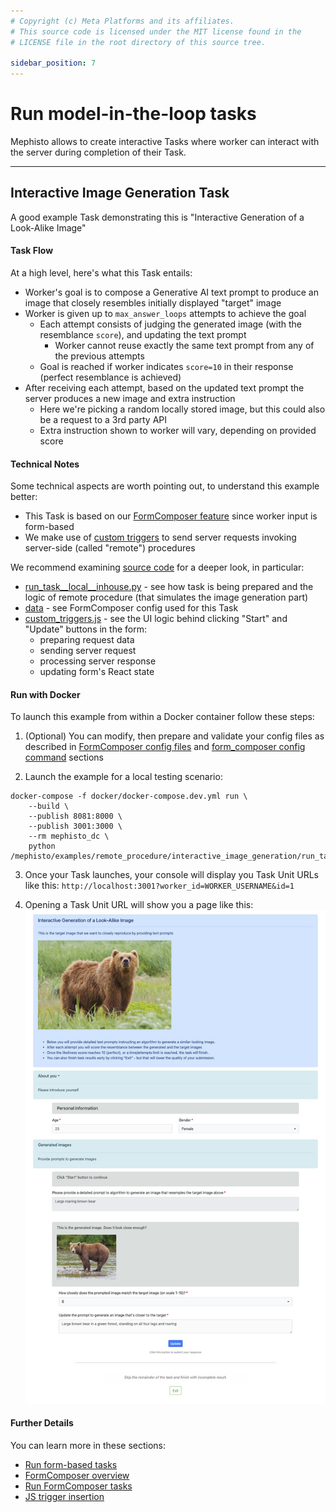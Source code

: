 ```yaml
---
# Copyright (c) Meta Platforms and its affiliates.
# This source code is licensed under the MIT license found in the
# LICENSE file in the root directory of this source tree.

sidebar_position: 7
---
```


# Run model-in-the-loop tasks

Mephisto allows to create interactive Tasks where worker can interact with the server during completion of their Task.


-----


## Interactive Image Generation Task

A good example Task demonstrating this is "Interactive Generation of a Look-Alike Image"


#### Task Flow

At a high level, here's what this Task entails:

- Worker's goal is to compose a Generative AI text prompt to produce an image that closely resembles initially displayed "target" image
- Worker is given up to `max_answer_loops` attempts to achieve the goal
    - Each attempt consists of judging the generated image (with the resemblance `score`), and updating the text prompt
        - Worker cannot reuse exactly the same text prompt from any of the previous attempts
    - Goal is reached if worker indicates `score=10` in their response (perfect resemblance is achieved)
- After receiving each attempt, based on the updated text prompt the server produces a new image and extra instruction
    - Here we're picking a random locally stored image, but this could also be a request to a 3rd party API
    - Extra instruction shown to worker will vary, depending on provided score


#### Technical Notes

Some technical aspects are worth pointing out, to understand this example better:

- This Task is based on our [FormComposer feature](/docs/guides/tutorials/form_composer/) since worker input is form-based
- We make use of [custom triggers](/docs/guides/how_to_use/form_composer/configuration/insertions/#js-trigger-insertion)
to send server requests invoking server-side (called "remote") procedures

We recommend examining [source code](https://github.com/facebookresearch/Mephisto/blob/main/examples/remote_procedure/interactive_image_generation) for a deeper look, in particular:

- [run_task__local__inhouse.py](https://github.com/facebookresearch/Mephisto/blob/main/examples/remote_procedure/interactive_image_generation/run_task__local__inhouse.py) -
see how task is being prepared and the logic of remote procedure (that simulates the image generation part)
- [data](https://github.com/facebookresearch/Mephisto/blob/main/examples/remote_procedure/interactive_image_generation/data/) -
see FormComposer config used for this Task
- [custom_triggers.js](https://github.com/facebookresearch/Mephisto/blob/main/examples/remote_procedure/interactive_image_generation/data/insertions/custom_triggers.js) -
see the UI logic behind clicking "Start" and "Update" buttons in the form:
    - preparing request data
    - sending server request
    - processing server response
    - updating form's React state


#### Run with Docker

To launch this example from within a Docker container follow these steps:

1. (Optional) You can modify, then prepare and validate your config files as described in [FormComposer config files](/docs/guides/how_to_use/form_composer/configuration/setup/) and
[form_composer config command](/docs/guides/how_to_use/form_composer/configuration/form_composer_config_command/) sections

2. Launch the example for a local testing scenario:

```shell
docker-compose -f docker/docker-compose.dev.yml run \
    --build \
    --publish 8081:8000 \
    --publish 3001:3000 \
    --rm mephisto_dc \
    python /mephisto/examples/remote_procedure/interactive_image_generation/run_task__local__inhouse.py
```

3. Once your Task launches, your console will display you Task Unit URLs like this: `http://localhost:3001?worker_id=WORKER_USERNAME&id=1`

4. Opening a Task Unit URL will show you a page like this:
![Model-in-the-loop](./screenshots/model_in_the_loop.jpg)


#### Further Details

You can learn more in these sections:
- [Run form-based tasks](/docs/guides/tutorials/form_composer/)
- [FormComposer overview](/docs/guides/how_to_use/form_composer/overview/)
- [Run FormComposer tasks](/docs/guides/how_to_use/form_composer/running/)
- [JS trigger insertion](/docs/guides/how_to_use/form_composer/configuration/insertions/#js-trigger-insertion)
